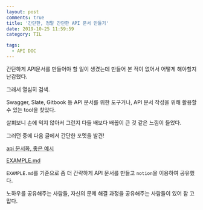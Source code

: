 ```yaml
---
layout: post
comments: true
title: '간단한, 정말 간단한 API 문서 만들기'
date: 2019-10-25 11:59:59
category: TIL

tags:
  - API DOC
---
```


간단하게 API문서를 만들어야 할 일이 생겼는데 만들어 본 적이 없어서 어떻게 해야할지 난감했다.

그래서 열심히 검색.

Swagger, Slate, Gitbook 등 API 문서를 위한 도구거나, API 문서 작성을 위해 활용할 수 있는 tool을 찾았다.

살펴보니 손에 익지 않아서 그런지 다들 배보다 배꼽이 큰 것 같은 느낌이 들었다.

그러던 중에 다음 글에서 간단한 포멧을 발견!

[api 문서화, 좋은 예시](https://yuda.dev/182)

[EXAMPLE.md](https://gist.github.com/iros/3426278#file-example-md)

`EXAMPLE.md`를 기준으로 좀 더 간략하게 API 문서를 만들고 `notion`을 이용하여 공유했다.

노하우를 공유해주는 사람들, 자신의 문제 해결 과정을 공유해주는 사람들이 있어 참 고맙다.
